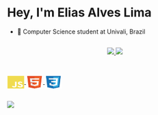 # Hey, I'm Elias Alves Lima

- 📖 Computer Science student at Univali, Brazil

##

<div align="center" >
  <a href="https://github.com/eliasAlvs">
  <img  height="180em" src="https://github-readme-stats.vercel.app/api?username=eliasAlvs&show_icons=true&theme=transparent&include_all_commits=true&count_private=true"/>
  <img  height="180em" src="https://github-readme-stats.vercel.app/api/top-langs/?username=eliasAlvs&layout=compact&langs_count=16&theme=transparent"/>
</div>

##

<div style="display: inline_block"><br>
  <img align="center" alt="Js" height="30" width="40" src="https://raw.githubusercontent.com/devicons/devicon/master/icons/javascript/javascript-plain.svg">
  <img align="center" alt="HTML" height="30" width="40" src="https://raw.githubusercontent.com/devicons/devicon/master/icons/html5/html5-original.svg">
  <img align="center" alt="CSS" height="30" width="40" src="https://raw.githubusercontent.com/devicons/devicon/master/icons/css3/css3-original.svg">
</div>

##
<a href="https://www.linkedin.com/in/elias-alves-lima-9a0980362/" target="_blank"><img src="https://img.shields.io/badge/-LinkedIn-%230077B5?style=for-the-badge&logo=linkedin&logoColor=white" target="_blank"></a>
